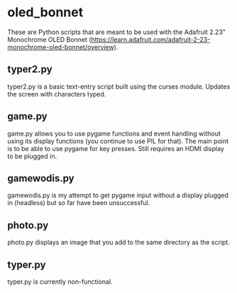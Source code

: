 # oled_bonnet

These are Python scripts that are meant to be used with the Adafruit 2.23" Monochrome OLED Bonnet (https://learn.adafruit.com/adafruit-2-23-monochrome-oled-bonnet/overview).

## typer2.py
typer2.py is a basic text-entry script built using the curses module. Updates the screen with characters typed.

## game.py
game.py allows you to use pygame functions and event handling without using its display functions (you continue to use PIL for that). The main point is to be able to use pygame for key presses. Still requires an HDMI display to be plugged in.

## gamewodis.py
gamewodis.py is my attempt to get pygame input without a display plugged in (headless) but so far have been unsuccessful.

## photo.py 
photo.py displays an image that you add to the same directory as the script.

## typer.py
typer.py is currently non-functional.

